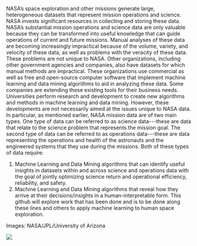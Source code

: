 NASA’s space exploration and other missions generate large, heterogeneous datasets that
represent mission operations and science. NASA invests significant resources in collecting and
storing these data. NASA’s substantial mission operations and science data are only valuable
because they can be transformed into useful knowledge that can guide operations of current and
future missions. Manual analyses of these data are becoming increasingly impractical because of
the volume, variety, and velocity of these data, as well as problems with the veracity of these
data.
These problems are not unique to NASA. Other organizations, including other government
agencies and companies, also have datasets for which manual methods are impractical. These
organizations use commercial as well as free and open-source computer software that implement
machine learning and data mining algorithms to aid in analyzing these data. Some companies are
extending these existing tools for their business needs. Universities perform research and
development to create new algorithms and methods in machine learning and data mining.
However, these developments are not necessarily aimed at the issues unique to NASA data. In
particular, as mentioned earlier, NASA mission data are of two main types. One type of data can
be referred to as science data---these are data that relate to the science problem that represents
the mission goal. The second type of data can be referred to as operations data---these are data
representing the operations and health of the astronauts and the engineered systems that they use
during the missions. Both of these types of data require:
1. Machine Learning and Data Mining algorithms that can identify useful insights in datasets
within and across science and operations data with the goal of jointly optimizing science return
and operational efficiency, reliability, and safety.
2. Machine Learning and Data Mining algorithms that reveal how they arrive at their
decisions/insights in a human-interpretable form.
This github will explore work that has been done and is to be done along these lines and others
to apply machine learning to human space exploration.

Images: NASA/JPL/University of Arizona 

![](https://github.com/mj555/modules/blob/master/output_GLK8jZ(1).gif)
